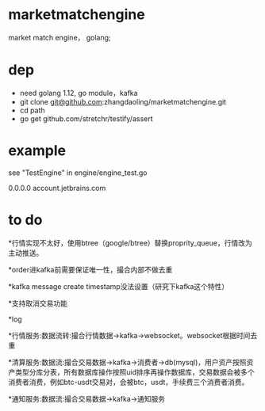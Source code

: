 # marketmatchengine
market match engine， golang;

# dep
* need golang 1.12, go module，kafka
* git clone git@github.com:zhangdaoling/marketmatchengine.git
* cd path
* go get github.com/stretchr/testify/assert

# example
see "TestEngine" in engine/engine_test.go

0.0.0.0         account.jetbrains.com


# to do
*行情实现不太好，使用btree（google/btree）替换proprity_queue，行情改为主动推送。

*order进kafka前需要保证唯一性，撮合内部不做去重

*kafka message create timestamp没法设置（研究下kafka这个特性）

*支持取消交易功能

*log

*行情服务:数据流转:撮合行情数据->kafka->websocket。websocket根据时间去重

*清算服务:数据流:撮合交易数据->kafka->消费者->db(mysql)，用户资产按照资产类型分库分表，所有数据库操作按照uid排序再操作数据库，交易数据会被多个消费者消费，例如btc-usdt交易对，会被btc，usdt，手续费三个消费者消费。

*通知服务:数据流:撮合交易数据->kafka->通知服务
